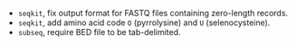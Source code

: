 - `seqkit`, fix output format for FASTQ files containing zero-length records.
- `seqkit`, add amino acid code `O` (pyrrolysine) and `U` (selenocysteine).
- `subseq`, require BED file to be tab-delimited.
